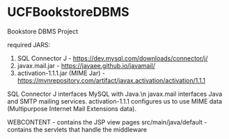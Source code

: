 # UCFBookstoreDBMS
Bookstore DBMS Project

required JARS: 
1. SQL Connector J - https://dev.mysql.com/downloads/connector/j/
2. javax.mail.jar - https://javaee.github.io/javamail/ 
3. activation-1.1.1.jar (MIME Jar) - https://mvnrepository.com/artifact/javax.activation/activation/1.1.1 

SQL Connector J interfaces MySQL with Java.\n
javax.mail interfaces Java and SMTP mailing services.
activation-1.1.1 configures us to use MIME data (Multipurpose Internet Mail Extensions data).

WEBCONTENT - contains the JSP view pages 
src/main/java/default - contains the servlets that handle the middleware
